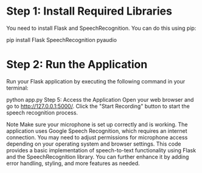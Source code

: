 # Step 1: Install Required Libraries
You need to install Flask and SpeechRecognition. You can do this using pip:


pip install Flask SpeechRecognition pyaudio


# Step 2: Run the Application
Run your Flask application by executing the following command in your terminal:

python app.py
Step 5: Access the Application
Open your web browser and go to http://127.0.0.1:5000/. Click the "Start Recording" button to start the speech recognition process.

Note
Make sure your microphone is set up correctly and is working.
The application uses Google Speech Recognition, which requires an internet connection.
You may need to adjust permissions for microphone access depending on your operating system and browser settings.
This code provides a basic implementation of speech-to-text functionality using Flask and the SpeechRecognition library. You can further enhance it by adding error handling, styling, and more features as needed.